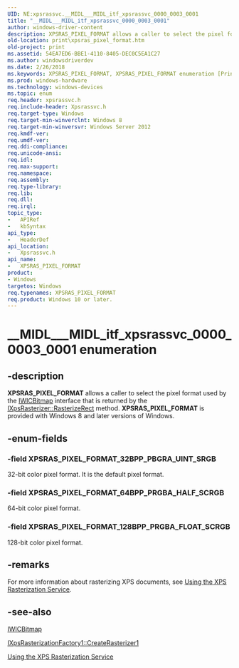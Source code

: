 ```yaml
---
UID: NE:xpsrassvc.__MIDL___MIDL_itf_xpsrassvc_0000_0003_0001
title: "__MIDL___MIDL_itf_xpsrassvc_0000_0003_0001"
author: windows-driver-content
description: XPSRAS_PIXEL_FORMAT allows a caller to select the pixel format used by the IWICBitmap interface that is returned by the IXpsRasterizer::RasterizeRect method. XPSRAS_PIXEL_FORMAT is provided with Windows 8 and later versions of Windows.
old-location: print\xpsras_pixel_format.htm
old-project: print
ms.assetid: 54EA7ED6-BBE1-4110-8405-DEC0C5EA1C27
ms.author: windowsdriverdev
ms.date: 2/26/2018
ms.keywords: XPSRAS_PIXEL_FORMAT, XPSRAS_PIXEL_FORMAT enumeration [Print Devices], XPSRAS_PIXEL_FORMAT_128BPP_PRGBA_FLOAT_SCRGB, XPSRAS_PIXEL_FORMAT_32BPP_PBGRA_UINT_SRGB, XPSRAS_PIXEL_FORMAT_64BPP_PRGBA_HALF_SCRGB, __MIDL___MIDL_itf_xpsrassvc_0000_0003_0001, print.xpsras_pixel_format, xpsrassvc/XPSRAS_PIXEL_FORMAT, xpsrassvc/XPSRAS_PIXEL_FORMAT_128BPP_PRGBA_FLOAT_SCRGB, xpsrassvc/XPSRAS_PIXEL_FORMAT_32BPP_PBGRA_UINT_SRGB, xpsrassvc/XPSRAS_PIXEL_FORMAT_64BPP_PRGBA_HALF_SCRGB
ms.prod: windows-hardware
ms.technology: windows-devices
ms.topic: enum
req.header: xpsrassvc.h
req.include-header: Xpsrassvc.h
req.target-type: Windows
req.target-min-winverclnt: Windows 8
req.target-min-winversvr: Windows Server 2012
req.kmdf-ver: 
req.umdf-ver: 
req.ddi-compliance: 
req.unicode-ansi: 
req.idl: 
req.max-support: 
req.namespace: 
req.assembly: 
req.type-library: 
req.lib: 
req.dll: 
req.irql: 
topic_type:
-	APIRef
-	kbSyntax
api_type:
-	HeaderDef
api_location:
-	Xpsrassvc.h
api_name:
-	XPSRAS_PIXEL_FORMAT
product:
- Windows
targetos: Windows
req.typenames: XPSRAS_PIXEL_FORMAT
req.product: Windows 10 or later.
---
```


# __MIDL___MIDL_itf_xpsrassvc_0000_0003_0001 enumeration


## -description


<b>XPSRAS_PIXEL_FORMAT</b> allows a caller to select the pixel format used by the <a href="http://go.microsoft.com/fwlink/p/?linkid=133875">IWICBitmap</a> interface that is returned by the  <a href="https://msdn.microsoft.com/library/windows/hardware/ff556365">IXpsRasterizer::RasterizeRect</a> method. <b>XPSRAS_PIXEL_FORMAT</b> is provided with  Windows 8 and later versions of Windows.  


## -enum-fields




### -field XPSRAS_PIXEL_FORMAT_32BPP_PBGRA_UINT_SRGB

32-bit color pixel format. It is the default pixel format.


### -field XPSRAS_PIXEL_FORMAT_64BPP_PRGBA_HALF_SCRGB

64-bit color pixel format.


### -field XPSRAS_PIXEL_FORMAT_128BPP_PRGBA_FLOAT_SCRGB

128-bit color pixel format.


## -remarks



For more information about rasterizing XPS documents, see <a href="https://msdn.microsoft.com/a6a3746a-3638-464b-bca0-60003f37af76">Using the XPS Rasterization Service</a>.




## -see-also




<a href="http://msdn.microsoft.com/en-us/library/windows/desktop/ee719675.aspx">IWICBitmap</a>



<a href="https://msdn.microsoft.com/00F1C6B7-9AD8-4E42-B433-4BD73E85CFA3">IXpsRasterizationFactory1::CreateRasterizer1</a>



<a href="https://msdn.microsoft.com/a6a3746a-3638-464b-bca0-60003f37af76">Using the XPS Rasterization Service</a>
 

 

